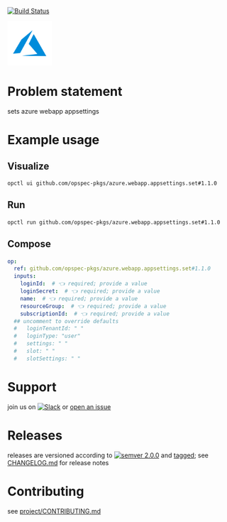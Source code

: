 [![Build Status](https://github.com/opspec-pkgs/azure.webapp.appsettings.set/workflows/build/badge.svg?branch=main)](https://github.com/opspec-pkgs/azure.webapp.appsettings.set/actions?query=workflow%3Abuild+branch%3Amain)

<img src="icon.svg" alt="icon" height="100px">

# Problem statement

sets azure webapp appsettings

# Example usage

## Visualize

```shell
opctl ui github.com/opspec-pkgs/azure.webapp.appsettings.set#1.1.0
```

## Run

```
opctl run github.com/opspec-pkgs/azure.webapp.appsettings.set#1.1.0
```

## Compose

```yaml
op:
  ref: github.com/opspec-pkgs/azure.webapp.appsettings.set#1.1.0
  inputs:
    loginId:  # 👈 required; provide a value
    loginSecret:  # 👈 required; provide a value
    name:  # 👈 required; provide a value
    resourceGroup:  # 👈 required; provide a value
    subscriptionId:  # 👈 required; provide a value
  ## uncomment to override defaults
  #   loginTenantId: " "
  #   loginType: "user"
  #   settings: " "
  #   slot: " "
  #   slotSettings: " "
```

# Support

join us on
[![Slack](https://img.shields.io/badge/slack-opctl-E01563.svg)](https://join.slack.com/t/opctl/shared_invite/zt-51zodvjn-Ul_UXfkhqYLWZPQTvNPp5w)
or
[open an issue](https://github.com/opspec-pkgs/azure.webapp.appsettings.set/issues)

# Releases

releases are versioned according to
[![semver 2.0.0](https://img.shields.io/badge/semver-2.0.0-brightgreen.svg)](http://semver.org/spec/v2.0.0.html)
and [tagged](https://git-scm.com/book/en/v2/Git-Basics-Tagging); see
[CHANGELOG.md](CHANGELOG.md) for release notes

# Contributing

see
[project/CONTRIBUTING.md](https://github.com/opspec-pkgs/project/blob/main/CONTRIBUTING.md)
